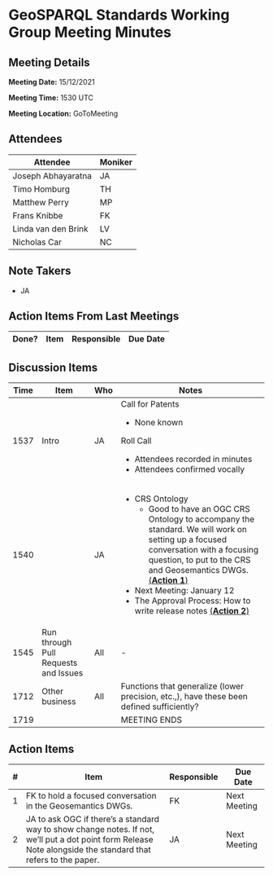 # GeoSPARQL Standards Working Group Meeting Minutes
## Meeting Details
**Meeting Date:** 15/12/2021

**Meeting Time:** 1530 UTC

**Meeting Location:** GoToMeeting  

## Attendees
Attendee | Moniker |
---- | ---- |
Joseph Abhayaratna | JA |
Timo Homburg | TH |
Matthew Perry | MP |
Frans Knibbe | FK |
Linda van den Brink | LV |
Nicholas Car | NC |

## Note Takers
- JA

## Action Items From Last Meetings
Done? | Item | Responsible | Due Date |
---- | ---- | ---- | --- |


## Discussion Items
Time | Item | Who | Notes |
---- | ---- | ---- | ---- |
1537 | Intro | JA | Call for Patents<ul><li>None known</li></ul>Roll Call<ul><li>Attendees recorded in minutes</li><li>Attendees confirmed vocally</li></ul> |
1540 |  | JA | <ul><li>CRS Ontology<ul><li>Good to have an OGC CRS Ontology to accompany the standard. We will work on setting up a focused conversation with a focusing question, to put to the CRS and Geosemantics DWGs. [(**Action 1**)](#action_1)</li></ul></li><li>Next Meeting: January 12</li><li>The Approval Process: How to write release notes [(**Action 2**)](#action_2) |
1545 | Run through Pull Requests and Issues | All | - |
1712 | Other business | All | Functions that generalize (lower precision, etc.,), have these been defined sufficiently? |
1719 | | | MEETING ENDS |

## Action Items
\# | Item | Responsible | Due Date |
---- | ---- | ---- | ---- |
<span name="action_1">1</span> | FK to hold a focused conversation in the Geosemantics DWGs. | FK | Next Meeting |
<span name="action_2">2</span> | JA to ask OGC if there’s a standard way to show change notes. If not, we’ll put a dot point form Release Note alongside the standard that refers to the paper. | JA | Next Meeting |
